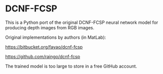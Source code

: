 # DCNF-FCSP

This is a Python port of the original DCNF-FCSP neural network model for producing depth images from RGB images.

Original implementations by authors (in MatLab):

https://bitbucket.org/fayao/dcnf-fcsp

https://github.com/raingo/dcnf-fcsp

The trained model is too large to store in a free GitHub account.
